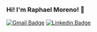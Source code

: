 ### Hi! I'm Raphael Moreno! 👋


[![Gmail Badge](https://img.shields.io/badge/-raphaelmno@gmail.com-c14438?style=flat&logo=Gmail&logoColor=white&link=mailto:raphaelmno@gmail.com)](mailto:raphaelmno@gmail.com) [![Linkedin Badge](https://img.shields.io/badge/-RaphaelMoreno-blue?style=flat&logo=Linkedin&logoColor=white&link=https://www.linkedin.com/in/raphael-moreno/)](https://www.linkedin.com/in/raphael-moreno/) 


<!--
**RaphaelMoreno/RaphaelMoreno** is a ✨ _special_ ✨ repository because its `README.md` (this file) appears on your GitHub profile.

Here are some ideas to get you started:

- 🔭 I’m currently working on ...
- 🌱 I’m currently learning ...
- 👯 I’m looking to collaborate on ...
- 🤔 I’m looking for help with ...
- 💬 Ask me about ...
- 📫 How to reach me: ...
- 😄 Pronouns: ...
- ⚡ Fun fact: ...
-->

